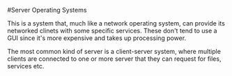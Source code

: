 #Server Operating Systems

This is a system that, much like a network operating system, can provide its networked clinets with some specific
services. These don't tend to use a GUI since it's more expensive and takes up processing power.

The most common kind of server is a client-server system, where multiple clients are connected to one or more server
that they can request for files, services etc.
